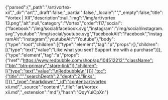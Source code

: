 {"parsed":{"_path":"/art/vortex-xii","_dir":"art","_draft":false,"_partial":false,"_locale":"","_empty":false,"title":"Vortex | XII","description":null,"img":"/img/art/vortex 13.png","alt":null,"category":"Vortex","order":117,"social":{"facebook":"/img/social/facebook.svg","instagram":"/img/social/instagram.svg","youtube":"/img/social/youtube.svg","facebookAlt":"Facebook","instagramAlt":"Instagram","youtubeAlt":"Youtube"},"body":{"type":"root","children":[{"type":"element","tag":"p","props":{},"children":[{"type":"text","value":"Like what you see? Support me with a purchase"}]},{"type":"element","tag":"a","props":{"href":"https://www.redbubble.com/shop/ap/104512212","className":["btn","btn-primary","store-link"]},"children":[{"type":"text","value":"\nRedbubble\n"}]}],"toc":{"title":"","searchDepth":2,"depth":2,"links":[]}},"_type":"markdown","_id":"content:art:vortex xii.md","_source":"content","_file":"art/vortex xii.md","_extension":"md"},"hash":"QqyYuiCpXn"}